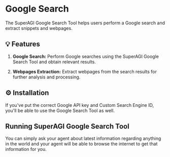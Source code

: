 # Google Search

The SuperAGI Google Search Tool helps users perform a Google search and extract snippets and webpages.

## 💡 Features

1. **Google Search:** Perform Google searches using the SuperAGI Google Search Tool and obtain relevant results.

2. **Webpages Extraction:** Extract webpages from the search results for further analysis and processing.

## ⚙️ Installation

If you've put the correct Google API key and Custom Search Engine ID, you'll be able to use the Google Search Tool as well.

## Running SuperAGI Google Search Tool

You can simply ask your agent about latest information regarding anything in the world and your agent will be able to browse the internet to get that information for you. 